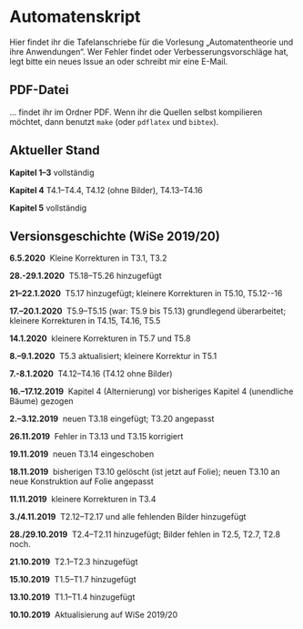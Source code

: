 # Automatenskript
Hier findet ihr die Tafelanschriebe für die Vorlesung „Automatentheorie und ihre Anwendungen“. Wer Fehler findet oder Verbesserungsvorschläge hat, legt bitte ein neues Issue an oder schreibt mir eine E-Mail.

## PDF-Datei

… findet ihr im Ordner PDF. Wenn ihr die Quellen selbst kompilieren möchtet, dann benutzt
<code>make</code> (oder
<code>pdflatex</code> und <code>bibtex</code>).

## Aktueller Stand

**Kapitel 1–3** vollständig

**Kapitel 4** T4.1–T4.4, T4.12 (ohne Bilder), T4.13–T4.16

**Kapitel 5** vollständig

<!--
Alle (bisherigen und geplanten) Tafelanschriebe sind jetzt <font color="#005500">vollständig</font> vorhanden, <font color="#005500">einschließlich Bildern.</font>
-->

## Versionsgeschichte (WiSe 2019/20)

**6.5.2020**&nbsp; Kleine Korrekturen in T3.1, T3.2

**28.-29.1.2020**&nbsp; T5.18–T5.26 hinzugefügt

**21–22.1.2020**&nbsp; T5.17 hinzugefügt; kleinere Korrekturen in T5.10, T5.12--16

**17.–20.1.2020**&nbsp; T5.9–T5.15 (war: T5.9 bis T5.13) grundlegend überarbeitet; kleinere Korrekturen in T4.15, T4.16, T5.5

**14.1.2020**&nbsp; kleinere Korrekturen in T5.7 und T5.8

**8.–9.1.2020**&nbsp; T5.3 aktualisiert; kleinere Korrektur in T5.1

**7.-8.1.2020**&nbsp; T4.12–T4.16 (T4.12 ohne Bilder)

**16.–17.12.2019**&nbsp; Kapitel 4 (Alternierung) vor bisheriges Kapitel 4 (unendliche Bäume) gezogen

**2.–3.12.2019**&nbsp; neuen T3.18 eingefügt; T3.20 angepasst

**26.11.2019**&nbsp; Fehler in T3.13 und T3.15 korrigiert

**19.11.2019**&nbsp; neuen T3.14 eingeschoben

**18.11.2019**&nbsp; bisherigen T3.10 gelöscht (ist jetzt auf Folie); neuen T3.10 an neue Konstruktion auf Folie angepasst

**11.11.2019**&nbsp; kleinere Korrekturen in T3.4

**3./4.11.2019**&nbsp; T2.12–T2.17 und alle fehlenden Bilder hinzugefügt

**28./29.10.2019**&nbsp; T2.4–T2.11 hinzugefügt; Bilder fehlen in T2.5, T2.7, T2.8 noch.

**21.10.2019**&nbsp; T2.1–T2.3 hinzugefügt

**15.10.2019**&nbsp; T1.5–T1.7 hinzugefügt

**13.10.2019**&nbsp; T1.1–T1.4 hinzugefügt

**10.10.2019**&nbsp; Aktualisierung auf WiSe 2019/20